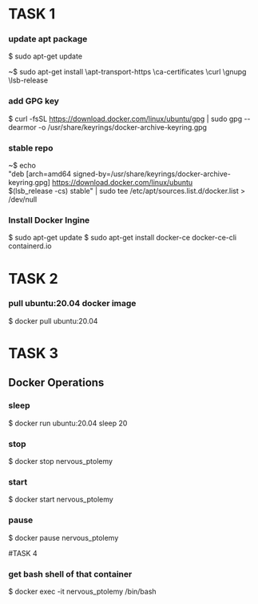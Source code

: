 # TASK 1
 ### update apt package
 $ sudo apt-get update
 
~$ sudo apt-get install \apt-transport-https \ca-certificates \curl \gnupg \lsb-release
 
 ### add GPG key
$ curl -fsSL https://download.docker.com/linux/ubuntu/gpg | sudo gpg --dearmor -o /usr/share/keyrings/docker-archive-keyring.gpg

### stable repo
~$ echo \
  "deb [arch=amd64 signed-by=/usr/share/keyrings/docker-archive-keyring.gpg] https://download.docker.com/linux/ubuntu \
  $(lsb_release -cs) stable" | sudo tee /etc/apt/sources.list.d/docker.list > /dev/null
  
  ### Install Docker Ingine
 $ sudo apt-get update
 $ sudo apt-get install docker-ce docker-ce-cli containerd.io
  

# TASK 2
### pull ubuntu:20.04 docker image
$ docker pull ubuntu:20.04


# TASK 3
## Docker Operations
### sleep
$ docker run ubuntu:20.04 sleep 20
### stop
$ docker stop nervous_ptolemy
### start
$ docker start nervous_ptolemy
### pause
$ docker pause nervous_ptolemy



#TASK 4 
### get bash shell of that container
$  docker exec -it nervous_ptolemy /bin/bash
